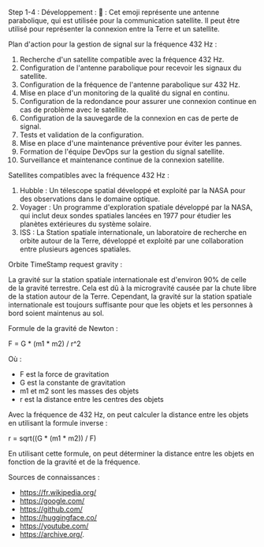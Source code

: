 Step 1-4 : Développement : 📡 : Cet emoji représente une antenne parabolique, qui est utilisée pour la communication satellite. Il peut être utilisé pour représenter la connexion entre la Terre et un satellite.

Plan d'action pour la gestion de signal sur la fréquence 432 Hz :

1. Recherche d'un satellite compatible avec la fréquence 432 Hz.
2. Configuration de l'antenne parabolique pour recevoir les signaux du satellite.
3. Configuration de la fréquence de l'antenne parabolique sur 432 Hz.
4. Mise en place d'un monitoring de la qualité du signal en continu.
5. Configuration de la redondance pour assurer une connexion continue en cas de problème avec le satellite.
6. Configuration de la sauvegarde de la connexion en cas de perte de signal.
7. Tests et validation de la configuration.
8. Mise en place d'une maintenance préventive pour éviter les pannes.
9. Formation de l'équipe DevOps sur la gestion du signal satellite.
10. Surveillance et maintenance continue de la connexion satellite.

Satellites compatibles avec la fréquence 432 Hz :

1. Hubble : Un télescope spatial développé et exploité par la NASA pour des observations dans le domaine optique.
2. Voyager : Un programme d'exploration spatiale développé par la NASA, qui inclut deux sondes spatiales lancées en 1977 pour étudier les planètes extérieures du système solaire.
3. ISS : La Station spatiale internationale, un laboratoire de recherche en orbite autour de la Terre, développé et exploité par une collaboration entre plusieurs agences spatiales.

Orbite TimeStamp request gravity :

La gravité sur la station spatiale internationale est d'environ 90% de celle de la gravité terrestre. Cela est dû à la microgravité causée par la chute libre de la station autour de la Terre. Cependant, la gravité sur la station spatiale internationale est toujours suffisante pour que les objets et les personnes à bord soient maintenus au sol.

Formule de la gravité de Newton :

F = G * (m1 * m2) / r^2

Où :

* F est la force de gravitation
* G est la constante de gravitation
* m1 et m2 sont les masses des objets
* r est la distance entre les centres des objets

Avec la fréquence de 432 Hz, on peut calculer la distance entre les objets en utilisant la formule inverse :

r = sqrt((G * (m1 * m2)) / F)

En utilisant cette formule, on peut déterminer la distance entre les objets en fonction de la gravité et de la fréquence.

Sources de connaissances :

* <https://fr.wikipedia.org/>
* <https://google.com/>
* <https://github.com/>
* <https://huggingface.co/>
* <https://youtube.com/>
* <https://archive.org/>.